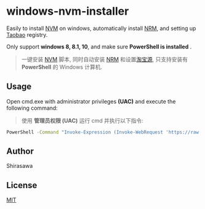 # windows-nvm-installer

Easily to install [NVM](https://github.com/coreybutler/nvm-windows) on windows, automatically install [NRM](https://github.com/Pana/nrm), and setting up [Taobao](https://npm.taobao.org) registry.

Only support **windows 8, 8.1, 10**, and make sure **PowerShell is installed** .

> 一键安装 [NVM](https://github.com/coreybutler/nvm-windows) 脚本, 同时自动安装 [NRM](https://github.com/Pana/nrm) 和设置[淘宝源](https://npm.taobao.org), 只支持安装有 **PowerShell** 的 Windows 计算机.

## Usage

Open cmd.exe with administrator privileges **(UAC)** and execute the following command:

> 使用 **管理员权限 (UAC)** 运行 cmd 并执行以下指令:

```bash
PowerShell -Command "Invoke-Expression (Invoke-WebRequest 'https://raw.githubusercontent.com/ShirasawaSama/windows-nvm-installer/master/i.ps1').Content"
```

## Author

Shirasawa

## License

[MIT](./LICENSE)
